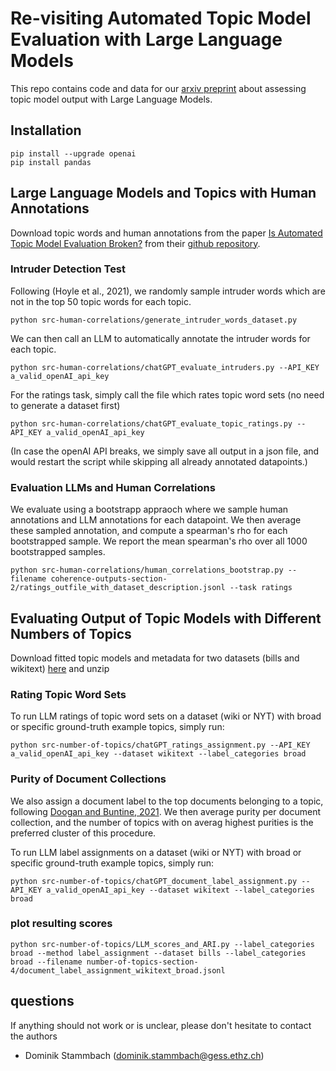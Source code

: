 # Re-visiting Automated Topic Model Evaluation with Large Language Models

This repo contains code and data for our [arxiv preprint](https://aps.arxiv.org/abs/2305.12152) about assessing topic model output with Large Language Models.

## Installation

```shell
pip install --upgrade openai
pip install pandas
```


## Large Language Models and Topics with Human Annotations

Download topic words and human annotations from the paper [Is Automated Topic Model Evaluation Broken?](https://arxiv.org/abs/2107.02173) from their [github repository](https://github.com/ahoho/topics/blob/dev/data/human/all_data/all_data.json).


### Intruder Detection Test

Following (Hoyle et al., 2021), we randomly sample intruder words which are not in the top 50 topic words for each topic.

```shell
python src-human-correlations/generate_intruder_words_dataset.py 
```

We can then call an LLM to automatically annotate the intruder words for each topic. 

```shell
python src-human-correlations/chatGPT_evaluate_intruders.py --API_KEY a_valid_openAI_api_key
```

For the ratings task, simply call the file which rates topic word sets (no need to generate a dataset first)

```shell
python src-human-correlations/chatGPT_evaluate_topic_ratings.py --API_KEY a_valid_openAI_api_key
```
(In case the openAI API breaks, we simply save all output in a json file, and would restart the script while skipping all already annotated datapoints.)


### Evaluation LLMs and Human Correlations

We evaluate using a bootstrapp appraoch where we sample human annotations and LLM annotations for each datapoint. We then average these sampled annotation, and compute a spearman's rho for each bootstrapped sample. We report the mean spearman's rho over all 1000 bootstrapped samples.

```shell
python src-human-correlations/human_correlations_bootstrap.py --filename coherence-outputs-section-2/ratings_outfile_with_dataset_description.jsonl --task ratings
```



## Evaluating Output of Topic Models with Different Numbers of Topics

Download fitted topic models and metadata for two datasets (bills and wikitext) [here](https://www.dropbox.com/s/huxdloe5l6w2tu5/topic_model_k_selection.zip?dl=0) and unzip

### Rating Topic Word Sets

To run LLM ratings of topic word sets on a dataset (wiki or NYT) with broad or specific ground-truth example topics, simply run:

```shell
python src-number-of-topics/chatGPT_ratings_assignment.py --API_KEY a_valid_openAI_api_key --dataset wikitext --label_categories broad
```

### Purity of Document Collections

We also assign a document label to the top documents belonging to a topic, following [Doogan and Buntine, 2021](https://aclanthology.org/2021.naacl-main.300/). We then average purity per document collection, and the number of topics with on averag highest purities is the preferred cluster of this procedure.

To run LLM label assignments on a dataset (wiki or NYT) with broad or specific ground-truth example topics, simply run:

```shell
python src-number-of-topics/chatGPT_document_label_assignment.py --API_KEY a_valid_openAI_api_key --dataset wikitext --label_categories broad
```

### plot resulting scores

```shell
python src-number-of-topics/LLM_scores_and_ARI.py --label_categories broad --method label_assignment --dataset bills --label_categories broad --filename number-of-topics-section-4/document_label_assignment_wikitext_broad.jsonl
```

## questions

If anything should not work or is unclear, please don't hesitate to contact the authors

* Dominik Stammbach (dominik.stammbach@gess.ethz.ch)
